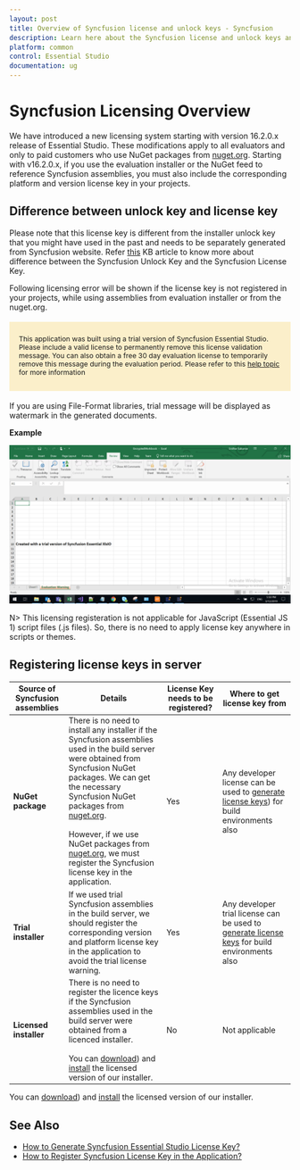 ```yaml
---
layout: post
title: Overview of Syncfusion license and unlock keys - Syncfusion
description: Learn here about the Syncfusion license and unlock keys and difference between license and unlock keys.
platform: common
control: Essential Studio
documentation: ug
---
```


<style>
#license {
    font-size: .88em!important;
margin-top: 1.5em;     margin-bottom: 1.5em;
    background-color: #fbefca;
    padding: 10px 17px 14px;
}
</style>


# Syncfusion Licensing Overview

We have introduced a new licensing system starting with version 16.2.0.x release of Essential Studio. These modifications apply to all evaluators and only to paid customers who use NuGet packages from [nuget.org](https://www.nuget.org/). Starting with v16.2.0.x, if you use the evaluation installer or the NuGet feed to reference Syncfusion assemblies, you must also include the corresponding platform and version license key in your projects.

## Difference between unlock key and license key

Please note that this license key is different from the installer unlock key that you might have used in the past and needs to be separately generated from Syncfusion website. Refer [this](https://www.syncfusion.com/kb/8950/difference-between-the-unlock-key-and-licensing-key) KB article to know more about difference between the Syncfusion Unlock Key and the Syncfusion License Key.

Following licensing error will be shown if the license key is not registered in your projects, while using assemblies from evaluation installer or from the nuget.org.

<div id="license">

This application was built using a trial version of Syncfusion Essential Studio. Please include a valid license to permanently remove this license validation message. You can also obtain a free 30 day evaluation license to temporarily remove this message during the evaluation period. Please refer to this <a href="/common/essential-studio/licensing/overview">help topic</a> for more information 

</div>

If you are using File-Format libraries, trial message will be displayed as watermark in the generated documents.

**Example**

![IO Licensing Message](licensing-images/io-licensing-message.png)



N> This licensing registeration is not applicable for JavaScript (Essential JS 1) script files (.js files). So, there is no need to apply license key anywhere in scripts or themes.

## Registering license keys in server

| Source of Syncfusion assemblies | Details | License Key needs to be registered? | Where to get license key from |
| ------------- | ------------- | ------------- | ------------- |
| **NuGet package** | There is no need to install any installer if the Syncfusion assemblies used in the build server were obtained from Syncfusion NuGet packages. We can get the necessary Syncfusion NuGet packages from [nuget.org](http://nuget.org/). <br><br>However, if we use NuGet packages from [nuget.org](http://nuget.org/), we must register the Syncfusion license key in the application. | Yes | Any developer license can be used to [generate license keys](https://help.syncfusion.com/common/essential-studio/licensing/how-to-generate)) for build environments also |
| **Trial installer** | If we used trial Syncfusion assemblies in the build server, we should register the corresponding version and platform license key in the application to avoid the trial license warning. | Yes | Any developer trial license can be used to [generate license keys](https://help.syncfusion.com/common/essential-studio/licensing/how-to-generate) for build environments also |
| **Licensed installer** |There is no need to register the licence keys if the Syncfusion assemblies used in the build server were obtained from a licenced installer. <br><br>You can [download](https://help.syncfusion.com/common/essential-studio/installation/web-installer/how-to-download#download-the-license-version)) and [install](https://help.syncfusion.com/common/essential-studio/installation/web-installer/how-to-install) the licensed version of our installer. | No | Not applicable |

You can [download](https://help.syncfusion.com/common/essential-studio/installation/web-installer/how-to-download#download-the-license-version)) and [install](https://help.syncfusion.com/common/essential-studio/installation/web-installer/how-to-install) the licensed version of our installer.

## See Also

* [How to Generate Syncfusion Essential Studio License Key?](https://help.syncfusion.com/common/essential-studio/licensing/how-to-generate)
* [How to Register Syncfusion License Key in the Application?](https://help.syncfusion.com/common/essential-studio/licensing/how-to-register-in-an-application)
